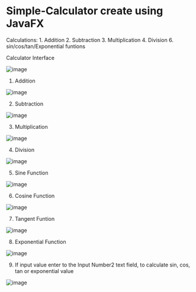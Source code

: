# Simple-Calculator create using JavaFX

Calculations:
    1. Addition
    2. Subtraction
    3. Multiplication
    4. Division
    6. sin/cos/tan/Exponential funtions
  

Calculator Interface

![image](https://user-images.githubusercontent.com/73025102/202221718-d3a3fc79-ad65-48a9-8a3e-01861a27a5ee.png)

  
  
1. Addition

  ![image](https://user-images.githubusercontent.com/73025102/202846962-a00b70b5-f60d-4dcd-aadb-77f0496771da.png)



2. Subtraction

  ![image](https://user-images.githubusercontent.com/73025102/202846977-400344d3-228e-4d25-887c-f2fbd62775d6.png)



3. Multiplication

  ![image](https://user-images.githubusercontent.com/73025102/202847002-2325a8fd-c7f1-436a-810f-ddfbfe25e82a.png)



4. Division

  ![image](https://user-images.githubusercontent.com/73025102/202847026-17b619fe-17cd-4772-8e88-b76090a9ab8d.png)



5. Sine Function

  ![image](https://user-images.githubusercontent.com/73025102/202847080-7f962a51-c48c-43a6-84a1-73e27d29a672.png)



6. Cosine Function

  ![image](https://user-images.githubusercontent.com/73025102/202847096-d11c6803-5aa4-4b41-aace-4d3eb3fc76ec.png)



7. Tangent Funtion

  ![image](https://user-images.githubusercontent.com/73025102/202847106-05705c6f-52b5-493f-b6ba-f85e61fb970e.png)



8. Exponential Function

  ![image](https://user-images.githubusercontent.com/73025102/202847175-5d509129-7e3a-4861-8588-167b225e3732.png)



9. If input value enter to the Input Number2 text field, to calculate sin, cos, tan or exponential value

  ![image](https://user-images.githubusercontent.com/73025102/202847229-d3f2a709-ea67-45e6-842a-4780f64c156c.png)

